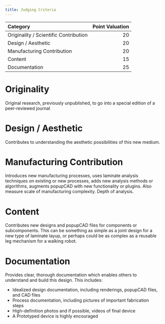 ```yaml
---
title: Judging Criteria
---
```

| Category | Point Valuation |
|:-|-:|
| Originality / Scientific Contribution | 20 |
| Design / Aesthetic | 20 |
| Manufacturing Contribution | 20 |
| Content | 15 |
| Documentation | 25 |

Originality
===========
Original research, previously unpublished, to go into a special edition of a peer-reviewed journal

Design / Aesthetic
==================
Contributes to understanding the aesthetic possibilities of this new medium.

Manufacturing Contribution
==========================
Introduces new manufacturing processes, uses laminate analysis techniques on existing or new processes, adds new analysis methods or algorithms, augments popupCAD with new functionality or plugins.  Also measure scale of manufacturing complexity. Depth of analysis.

Content
=======
Contributes new designs and popupCAD files for components or subcomponents.  This can be something as simple as a joint design for a new type of laminate layup, or perhaps could be as complex as a reusable leg mechanism for a walking robot.

Documentation
=============
Provides clear, thorough documentation which enables others to understand and build this design.  This includes:

* Idealized design documentation, including renderings, popupCAD files, and CAD files
* Process documentation, including pictures of important fabrication steps
* High-definition photos and if possible, videos of final device
* A Prototyped device is highly encouraged
